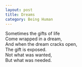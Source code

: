 ```yaml
---
layout: post
title: Dreams
category: Being Human 
---
```


Sometimes the gifts of life  
Come wrapped in a dream,  
And when the dream cracks open,  
The gift is exposed.  
Not what was wanted,  
But what was needed.
